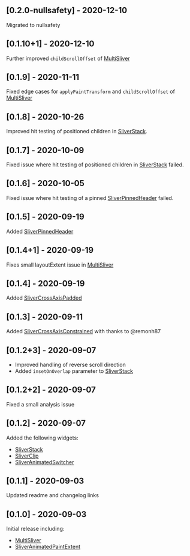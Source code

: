 ## [0.2.0-nullsafety] - 2020-12-10

Migrated to nullsafety

## [0.1.10+1] - 2020-12-10

Further improved `childScrollOffset` of [MultiSliver]

## [0.1.9] - 2020-11-11

Fixed edge cases for `applyPaintTransform` and `childScrollOffset` of [MultiSliver]

## [0.1.8] - 2020-10-26

Improved hit testing of positioned children in [SliverStack].

## [0.1.7] - 2020-10-09

Fixed issue where hit testing of positioned children in [SliverStack] failed.

## [0.1.6] - 2020-10-05

Fixed issue where hit testing of a pinned [SliverPinnedHeader] failed.

## [0.1.5] - 2020-09-19

Added [SliverPinnedHeader]

## [0.1.4+1] - 2020-09-19

Fixes small layoutExtent issue in [MultiSliver]

## [0.1.4] - 2020-09-19

Added [SliverCrossAxisPadded]

## [0.1.3] - 2020-09-11

Added [SliverCrossAxisConstrained] with thanks to @remonh87

## [0.1.2+3] - 2020-09-07

- Improved handling of reverse scroll direction
- Added `insetOnOverlap` parameter to [SliverStack]

## [0.1.2+2] - 2020-09-07

Fixed a small analysis issue

## [0.1.2] - 2020-09-07

Added the following widgets:
- [SliverStack]
- [SliverClip]
- [SliverAnimatedSwitcher]

## [0.1.1] - 2020-09-03

Updated readme and changelog links

## [0.1.0] - 2020-09-03

Initial release including:
- [MultiSliver]
- [SliverAnimatedPaintExtent]

[MultiSliver]: https://github.com/Kavantix/sliver_tools/blob/master/lib/src/multi_sliver.dart
[SliverAnimatedPaintExtent]: https://github.com/Kavantix/sliver_tools/blob/master/lib/src/sliver_animated_paint_extent.dart
[SliverStack]: https://github.com/Kavantix/sliver_tools/blob/master/lib/src/sliver_stack.dart
[SliverClip]: https://github.com/Kavantix/sliver_tools/blob/master/lib/src/sliver_clip.dart
[SliverAnimatedSwitcher]: https://github.com/Kavantix/sliver_tools/blob/master/lib/src/sliver_animated_switcher.dart
[SliverCrossAxisConstrained]: https://github.com/Kavantix/sliver_tools/blob/master/lib/src/sliver_cross_axis_constrained.dart
[SliverCrossAxisPadded]: https://github.com/Kavantix/sliver_tools/blob/master/lib/src/sliver_cross_axis_padded.dart
[SliverPinnedHeader]: https://github.com/Kavantix/sliver_tools/blob/master/lib/src/sliver_pinned_header.dart
